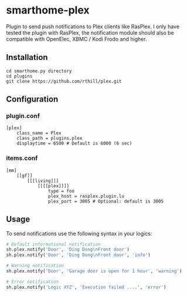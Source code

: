 # smarthome-plex

Plugin to send push notifications to Plex clients like RasPlex.
I only have tested the plugin with RasPlex, the notification module should also be compatible with OpenElec, XBMC / Kodi Frodo and higher.

## Installation

```
cd smarthome.py directory
cd plugins
git clone https://github.com/rthill/plex.git
```

## Configuration

### plugin.conf
```
[plex]
    class_name = Plex
    class_path = plugins.plex
    displaytime = 6500 # Default is 6000 (6 sec)
```

### items.conf
```
[mm]
    [[gf]]
        [[[living]]]
            [[[[plex]]]]
                type = foo
                plex_host = rasplex.plugin.lu
                plex_port = 3005 # Optional: default is 3005
```

## Usage

To send notifications use the following syntax in your logics:

```python
# Default informational notification
sh.plex.notify('Door', 'Ding Dong\nFront door')
sh.plex.notify('Door', 'Ding Dong\nFront door', 'info')

# Warning notification
sh.plex.notify('Door', 'Garage door is open for 1 hour', 'warning')

# Error notification
sh.plex.notify('Logic XYZ', 'Execution failed ....', 'error')
```

